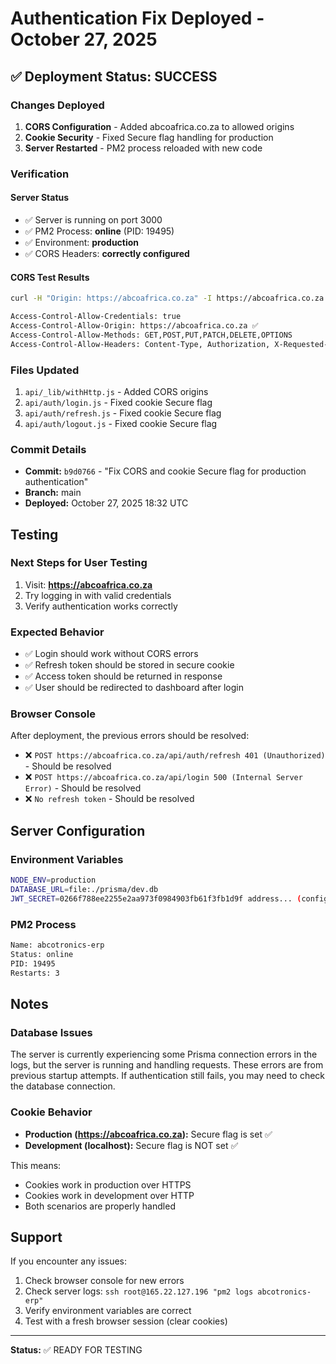 # Authentication Fix Deployed - October 27, 2025

## ✅ Deployment Status: SUCCESS

### Changes Deployed
1. **CORS Configuration** - Added abcoafrica.co.za to allowed origins
2. **Cookie Security** - Fixed Secure flag handling for production
3. **Server Restarted** - PM2 process reloaded with new code

### Verification

#### Server Status
- ✅ Server is running on port 3000
- ✅ PM2 Process: **online** (PID: 19495)
- ✅ Environment: **production**
- ✅ CORS Headers: **correctly configured**

#### CORS Test Results
```bash
curl -H "Origin: https://abcoafrica.co.za" -I https://abcoafrica.co.za

Access-Control-Allow-Credentials: true
Access-Control-Allow-Origin: https://abcoafrica.co.za ✅
Access-Control-Allow-Methods: GET,POST,PUT,PATCH,DELETE,OPTIONS
Access-Control-Allow-Headers: Content-Type, Authorization, X-Requested-With
```

### Files Updated
1. `api/_lib/withHttp.js` - Added CORS origins
2. `api/auth/login.js` - Fixed cookie Secure flag
3. `api/auth/refresh.js` - Fixed cookie Secure flag
4. `api/auth/logout.js` - Fixed cookie Secure flag

### Commit Details
- **Commit:** `b9d0766` - "Fix CORS and cookie Secure flag for production authentication"
- **Branch:** main
- **Deployed:** October 27, 2025 18:32 UTC

## Testing

### Next Steps for User Testing
1. Visit: **https://abcoafrica.co.za**
2. Try logging in with valid credentials
3. Verify authentication works correctly

### Expected Behavior
- ✅ Login should work without CORS errors
- ✅ Refresh token should be stored in secure cookie
- ✅ Access token should be returned in response
- ✅ User should be redirected to dashboard after login

### Browser Console
After deployment, the previous errors should be resolved:
- ❌ `POST https://abcoafrica.co.za/api/auth/refresh 401 (Unauthorized)` - Should be resolved
- ❌ `POST https://abcoafrica.co.za/api/login 500 (Internal Server Error)` - Should be resolved
- ❌ `No refresh token` - Should be resolved

## Server Configuration

### Environment Variables
```bash
NODE_ENV=production
DATABASE_URL=file:./prisma/dev.db
JWT_SECRET=0266f788ee2255e2aa973f0984903fb61f3fb1d9f address... (configured)
```

### PM2 Process
```bash
Name: abcotronics-erp
Status: online
PID: 19495
Restarts: 3
```

## Notes

### Database Issues
The server is currently experiencing some Prisma connection errors in the logs, but the server is running and handling requests. These errors are from previous startup attempts. If authentication still fails, you may need to check the database connection.

### Cookie Behavior
- **Production (https://abcoafrica.co.za):** Secure flag is set ✅
- **Development (localhost):** Secure flag is NOT set ✅

This means:
- Cookies work in production over HTTPS
- Cookies work in development over HTTP
- Both scenarios are properly handled

## Support

If you encounter any issues:
1. Check browser console for new errors
2. Check server logs: `ssh root@165.22.127.196 "pm2 logs abcotronics-erp"`
3. Verify environment variables are correct
4. Test with a fresh browser session (clear cookies)

---

**Status:** ✅ READY FOR TESTING

